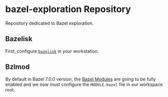 # bazel-exploration Repository
Repository dedicated to Bazel exploration.

## Bazelisk
First, configure [`bazelisk`](https://bazel.build/install/bazelisk) in your workstation.

## Bzlmod
By default in Bazel 7.0.0 version, the [Bazel Modules](https://bazel.build/external/module) are going to be fully enabled and we now must configure the `MODULE.bazel` file in our workspace root.
